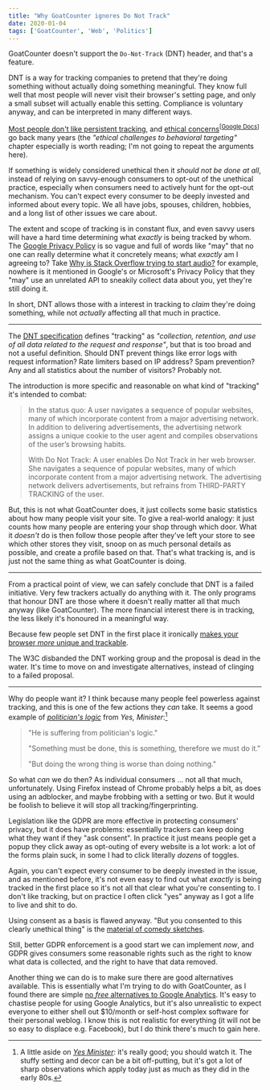 ```yaml
---
title: "Why GoatCounter ignores Do Not Track"
date: 2020-01-04
tags: ['GoatCounter', 'Web', 'Politics']
---
```


GoatCounter doesn't support the `Do-Not-Track` (DNT) header, and that's a
feature. 

DNT is a way for tracking companies to pretend that they're doing something
without actually doing something meaningful. They know full well that most
people will never visit their browser's setting page, and only a small subset
will actually enable this setting. Compliance is voluntary anyway, and can be
interpreted in many different ways.

[Most people don't like persistent tracking][poll], and [ethical
concerns][ethics]<sup>\[[Google Docs][ethics-docs]]</sup> go back many years
(the *"ethical challenges to behavioral targeting"* chapter especially is worth
reading; I'm not going to repeat the arguments here).

If something is widely considered unethical then it *should not be done at all*,
instead of relying on savvy-enough consumers to opt-out of the unethical
practice, especially when consumers need to actively hunt for the opt-out
mechanism. You can't expect every consumer to be deeply invested and informed
about every topic. We all have jobs, spouses, children, hobbies, and a long list
of other issues we care about.

The extent and scope of tracking is in constant flux, and even savvy users will
have a hard time determining what *exactly* is being tracked by whom. The
[Google Privacy Policy][google-privacy] is so vague and full of words like "may"
that no one can really determine what it concretely means; what *exactly* am I
agreeing to? Take [Why is Stack Overflow trying to start audio?][audio] for
example, nowhere is it mentioned in Google's or Microsoft's Privacy Policy that
they "may" use an unrelated API to sneakily collect data about you, yet they're
still doing it.

In short, DNT allows those with a interest in tracking to *claim* they're doing
something, while not *actually* affecting all that much in practice.

[poll]: https://www.amnesty.org/en/latest/news/2019/12/big-tech-privacy-poll-shows-people-worried/
[ethics]: https://www.researchgate.net/publication/271753939_Legal_and_Ethical_Challenges_of_Online_Behavioral_Targeting_in_Advertising
[ethics-docs]: https://docs.google.com/document/d/15fJVogQxIPsxkolPjVWsA89kcdxohdGKa1WdoI1TKAE/edit?usp=sharing
[google-privacy]: https://policies.google.com/privacy?hl=en-US
[audio]: https://meta.stackexchange.com/q/331960/166789

---

The [DNT specification][spec] defines "tracking" as *"collection, retention, and
use of all data related to the request and response"*, but that is too broad and
not a useful definition. Should DNT prevent things like error logs with request
information? Rate limiters based on IP address? Spam prevention? Any and all
statistics about the number of visitors? Probably not.

The introduction is more specific and reasonable on what kind of "tracking" it's
intended to combat:

> In the status quo: A user navigates a sequence of popular websites, many of
> which incorporate content from a major advertising network. In addition to
> delivering advertisements, the advertising network assigns a unique cookie to
> the user agent and compiles observations of the user’s browsing habits.
>
> With Do Not Track: A user enables Do Not Track in her web browser. She
> navigates a sequence of popular websites, many of which incorporate content
> from a major advertising network. The advertising network delivers
> advertisements, but refrains from THIRD-PARTY TRACKING of the user.

But, this is not what GoatCounter does, it just collects some basic statistics
about how many people visit your site. To give a real-world analogy: it just
counts how many people are entering your shop through which door. What it
*doesn't* do is then follow those people after they've left your store to see
which other stores they visit, snoop on as much personal details as possible,
and create a profile based on that. That's what tracking is, and is just not the
same thing as what GoatCounter is doing.

[dnt-track]: https://www.digitaltrends.com/computing/do-not-tracking-tools-do-nothing/
[spec]: https://www.ietf.org/archive/id/draft-mayer-do-not-track-00.txt

---

From a practical point of view, we can safely conclude that DNT is a failed
initiative. Very few trackers actually do anything with it. The only programs
that honour DNT are those where it doesn't really matter all that much anyway
(like GoatCounter). The more financial interest there is in tracking, the less
likely it's honoured in a meaningful way.

Because few people set DNT in the first place it ironically [makes your browser
*more* unique and trackable][dnt-track].

The W3C disbanded the DNT working group and the proposal is dead in the water.
It's time to move on and investigate alternatives, instead of clinging to a
failed proposal.

---

Why do people want it? I think because many people feel powerless against
tracking, and this is one of the few actions they *can* take. It seems a good
example of [*politician's logic*][logic] from *Yes, Minister*:[^ym]

> "He is suffering from politician's logic."
>
> "Something must be done, this is something, therefore we must do it."
>
> "But doing the wrong thing is worse than doing nothing."

So what *can* we do then? As individual consumers ... not all that much,
unfortunately. Using Firefox instead of Chrome probably helps a bit, as does
using an adblocker, and maybe frobbing with a setting or two. But it would be
foolish to believe it will stop all tracking/fingerprinting.

Legislation like the GDPR are more effective in protecting consumers' privacy,
but it does have problems: essentially trackers can keep doing what they want if
they "ask consent". In practice it just means people get a popup they click away
as opt-outing of every website is a lot work: a lot of the forms plain suck, in
some I had to click literally *dozens* of toggles.

Again, you can't expect every consumer to be deeply invested in the issue, and
as mentioned before, it's not even easy to find out what *exactly* is being
tracked in the first place so it's not all that clear what you're consenting to.
I don't like tracking, but on practice I often click "yes" anyway as I got a
life to live and shit to do.

Using consent as a basis is flawed anyway. "But you consented to this clearly
unethical thing" is the [material of comedy sketches][liver].

Still, better GDPR enforcement is a good start we can implement *now*, and GDPR
gives consumers some reasonable rights such as the right to know what data is
collected, and the right to have that data removed.

Another thing we can do is to make sure there are good alternatives available.
This is essentially what I'm trying to do with GoatCounter, as I found there are
simple [no *free* alternatives to Google Analytics][rationale]. It's easy to
chastise people for using Google Analytics, but it's also unrealistic to expect
everyone to either shell out $10/month or self-host complex software for their
personal weblog. I know this is not realistic for everything (it will not be so
easy to displace e.g. Facebook), but I do think there's much to gain here.


[rationale]: https://github.com/zgoat/goatcounter/blob/master/docs/rationale.markdown
[logic]: https://www.youtube.com/watch?v=vidzkYnaf6Y
[liver]: https://www.youtube.com/watch?v=Sp-pU8TFsg0

[^ym]: A little aside on [*Yes Minister*](https://en.wikipedia.org/wiki/Yes_Minister):
       it's really good; you should watch it. The stuffy setting and decor can
       be a bit off-putting, but it's got a lot of sharp observations which
       apply today just as much as they did in the early 80s.
